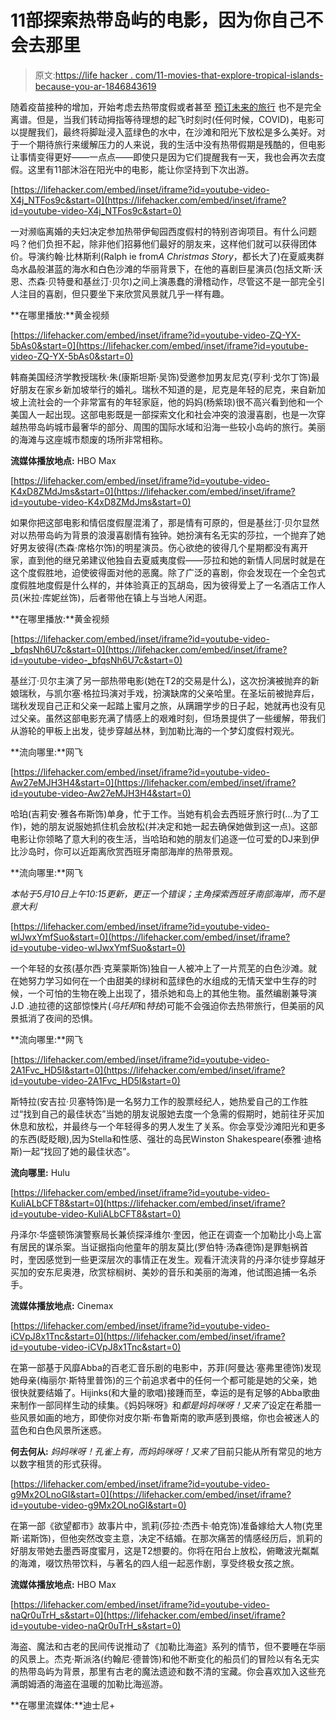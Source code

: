 # 11部探索热带岛屿的电影，因为你自己不会去那里

> 原文:[https://life hacker . com/11-movies-that-explore-tropical-islands-because-you-ar-1846843619](https://lifehacker.com/11-movies-that-explore-tropical-islands-because-you-ar-1846843619)

随着疫苗接种的增加，开始考虑去热带度假或者甚至 [预订未来的旅行](https://lifehacker.com/its-not-too-early-to-plan-your-next-vacation-1846411325) 也不是完全离谱。但是，当我们转动拇指等待理想的起飞时刻时(任何时候，COVID)，电影可以提醒我们，最终将脚趾浸入蓝绿色的水中，在沙滩和阳光下放松是多么美好。对于一个期待旅行来缓解压力的人来说，我的生活中没有热带假期是残酷的，但电影让事情变得更好——一点点——即使只是因为它们提醒我有一天，我也会再次去度假。这里有11部沐浴在阳光中的电影，能让你坚持到下次出游。

 [https://lifehacker.com/embed/inset/iframe?id=youtube-video-X4j_NTFos9c&start=0](https://lifehacker.com/embed/inset/iframe?id=youtube-video-X4j_NTFos9c&start=0) 

一对濒临离婚的夫妇决定参加热带伊甸园西度假村的特别咨询项目。有什么问题吗？他们负担不起，除非他们招募他们最好的朋友来，这样他们就可以获得团体价。导演约翰·比林斯利(Ralph ie from*A Christmas Story*，都长大了)在夏威夷群岛水晶般湛蓝的海水和白色沙滩的华丽背景下，在他的喜剧巨星演员(包括文斯·沃恩、杰森·贝特曼和基丝汀·贝尔)之间上演愚蠢的滑稽动作，尽管这不是一部完全引人注目的喜剧，但只要坐下来欣赏风景就几乎一样有趣。

**在哪里播放:**黄金视频

 [https://lifehacker.com/embed/inset/iframe?id=youtube-video-ZQ-YX-5bAs0&start=0](https://lifehacker.com/embed/inset/iframe?id=youtube-video-ZQ-YX-5bAs0&start=0) 

韩裔美国经济学教授瑞秋·朱(康斯坦斯·吴饰)受邀参加男友尼克(亨利·戈尔丁饰)最好朋友在家乡新加坡举行的婚礼。瑞秋不知道的是，尼克是年轻的尼克，来自新加坡上流社会的一个非常富有的年轻家庭，他的妈妈(杨紫琼)很不高兴看到他和一个美国人一起出现。这部电影既是一部探索文化和社会冲突的浪漫喜剧，也是一次穿越热带岛屿城市最奢华的部分、周围的国际水域和沿海一些较小岛屿的旅行。美丽的海滩与这座城市颓废的场所非常相称。

**流媒体播放地点:** HBO Max

 [https://lifehacker.com/embed/inset/iframe?id=youtube-video-K4xD8ZMdJms&start=0](https://lifehacker.com/embed/inset/iframe?id=youtube-video-K4xD8ZMdJms&start=0) 

如果你把这部电影和情侣度假屋混淆了，那是情有可原的，但是基丝汀·贝尔显然对以热带岛屿为背景的浪漫喜剧情有独钟。她扮演有名无实的莎拉，一个抛弃了她好男友彼得(杰森·席格尔饰)的明星演员。伤心欲绝的彼得几个星期都没有离开家，直到他的继兄弟建议他独自去夏威夷度假——莎拉和她的新情人同居时就是在这个度假胜地，迫使彼得面对他的恶魔。除了广泛的喜剧，你会发现在一个全包式度假胜地度假是什么样的，并体验真正的瓦胡岛，因为彼得爱上了一名酒店工作人员(米拉·库妮丝饰)，后者带他在镇上与当地人闲逛。

**在哪里播放:**黄金视频

 [https://lifehacker.com/embed/inset/iframe?id=youtube-video-_bfqsNh6U7c&start=0](https://lifehacker.com/embed/inset/iframe?id=youtube-video-_bfqsNh6U7c&start=0) 

基丝汀·贝尔主演了另一部热带电影(她在T2的交易是什么)，这次扮演被抛弃的新娘瑞秋，与凯尔塞·格拉玛演对手戏，扮演缺席的父亲哈里。在圣坛前被抛弃后，瑞秋发现自己正和父亲一起踏上蜜月之旅，从蹒跚学步的日子起，她就再也没有见过父亲。虽然这部电影充满了情感上的艰难时刻，但场景提供了一些缓解，带我们从游轮的甲板上出发，徒步穿越丛林，到加勒比海的一个梦幻度假村观光。

**流向哪里:**网飞

 [https://lifehacker.com/embed/inset/iframe?id=youtube-video-Aw27eMJH3H4&start=0](https://lifehacker.com/embed/inset/iframe?id=youtube-video-Aw27eMJH3H4&start=0) 

哈珀(吉莉安·雅各布斯饰)单身，忙于工作。当她有机会去西班牙旅行时(...为了工作)，她的朋友说服她抓住机会放松(并决定和她一起去确保她做到这一点)。这部电影让你领略了意大利的夜生活，当哈珀和她的朋友们追逐一位可爱的DJ来到伊比沙岛时，你可以近距离欣赏西班牙南部海岸的热带景观。

**流向哪里:**网飞

*本帖于5月10日上午10:15更新，更正一个错误；主角探索西班牙南部海岸，而不是意大利*

 [https://lifehacker.com/embed/inset/iframe?id=youtube-video-wlJwxYmfSuo&start=0](https://lifehacker.com/embed/inset/iframe?id=youtube-video-wlJwxYmfSuo&start=0) 

一个年轻的女孩(基尔西·克莱蒙斯饰)独自一人被冲上了一片荒芜的白色沙滩。就在她努力学习如何在一个由甜美的绿树和蓝绿色的水组成的无情天堂中生存的时候，一个可怕的生物在晚上出现了，猎杀她和岛上的其他生物。虽然编剧兼导演J.D .迪拉德的这部惊悚片(*乌托邦*和*特技*)可能不会强迫你去热带旅行，但美丽的风景抵消了夜间的恐惧。

**流向哪里:**网飞

 [https://lifehacker.com/embed/inset/iframe?id=youtube-video-2A1Fvc_HD5I&start=0](https://lifehacker.com/embed/inset/iframe?id=youtube-video-2A1Fvc_HD5I&start=0) 

斯特拉(安吉拉·贝塞特饰)是一名努力工作的股票经纪人，她热爱自己的工作胜过“找到自己的最佳状态”当她的朋友说服她去度一个急需的假期时，她前往牙买加休息和放松，并最终与一个年轻得多的男人发生了关系。你会享受沙滩阳光和更多的东西(眨眨眼),因为Stella和性感、强壮的岛民Winston Shakespeare(泰雅·迪格斯)一起“找回了她的最佳状态”。

**流向哪里:** Hulu

 [https://lifehacker.com/embed/inset/iframe?id=youtube-video-KuliALbCFT8&start=0](https://lifehacker.com/embed/inset/iframe?id=youtube-video-KuliALbCFT8&start=0) 

丹泽尔·华盛顿饰演警察局长兼侦探泽维尔·奎因，他正在调查一个加勒比小岛上富有居民的谋杀案。当证据指向他童年的朋友莫比(罗伯特·汤森德饰)是罪魁祸首时，奎因感觉到一些更深层次的事情正在发生。观看汗流浃背的丹泽尔徒步穿越牙买加的安东尼奥港，欣赏棕榈树、美妙的音乐和美丽的海滩，他试图追捕一名杀手。

**流媒体播放地点:** Cinemax

 [https://lifehacker.com/embed/inset/iframe?id=youtube-video-iCVpJ8x1Tnc&start=0](https://lifehacker.com/embed/inset/iframe?id=youtube-video-iCVpJ8x1Tnc&start=0) 

在第一部基于风靡Abba的百老汇音乐剧的电影中，苏菲(阿曼达·塞弗里德饰)发现她母亲(梅丽尔·斯特里普饰)的三个前追求者中的任何一个都可能是她的父亲，她很快就要结婚了。Hijinks(和大量的歌唱)接踵而至，幸运的是有足够的Abba歌曲来制作一部同样生动的续集。《妈妈咪呀》和*都是妈妈咪呀！又来了*设定在希腊一些风景如画的地方，即使你对皮尔斯·布鲁斯南的歌声感到畏缩，你也会被迷人的蓝色和白色风景所迷惑。

**何去何从:** *妈妈咪呀！*孔雀上有，而*妈妈咪呀！又来了*目前只能从所有常见的地方以数字租赁的形式获得。

 [https://lifehacker.com/embed/inset/iframe?id=youtube-video-g9Mx2OLnoGI&start=0](https://lifehacker.com/embed/inset/iframe?id=youtube-video-g9Mx2OLnoGI&start=0) 

在第一部《欲望都市》故事片中，凯莉(莎拉·杰西卡·帕克饰)准备嫁给大人物(克里斯·诺斯饰)，但他突然改变主意，决定不结婚。在那次痛苦的情感经历后，凯莉的好朋友带她去墨西哥度蜜月，这是T2想要的。你将在阳台上放松，俯瞰波光粼粼的海滩，啜饮热带饮料，与著名的四人组一起恶作剧，享受终极女孩之旅。

**流媒体播放地点:** HBO Max

 [https://lifehacker.com/embed/inset/iframe?id=youtube-video-naQr0uTrH_s&start=0](https://lifehacker.com/embed/inset/iframe?id=youtube-video-naQr0uTrH_s&start=0) 

海盗、魔法和古老的民间传说推动了《加勒比海盗》系列的情节，但不要睡在华丽的风景上。杰克·斯派洛(约翰尼·德普饰)和他不断变化的船员们的冒险以有名无实的热带岛屿为背景，那里有古老的魔法遗迹和数不清的宝藏。你会喜欢加入这些充满朗姆酒的海盗在温暖的加勒比海巡游。

**在哪里流媒体:**迪士尼+
